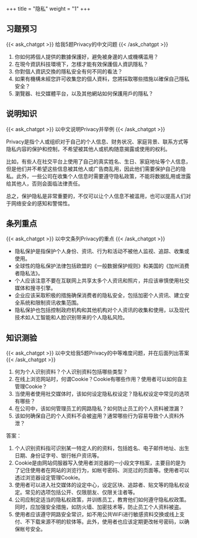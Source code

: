 +++
title = "隐私"
weight = "1"
+++
## 习题预习
{{< ask_chatgpt >}}
给我5题Privacy的中文问题
{{< /ask_chatgpt >}}

1. 你如何將個人提供的數據保護好，避免被身邊的人或機構滥用？
2. 在現今資訊科技環境下，怎樣才能有效保護個人資訊隱私？
3. 你對個人資訊交換的隱私安全有何不同的看法？
4. 如果有機構未經您許可收集您的個人資料，您將採取哪些措施以確保自己隱私安全？
5. 瀏覽器、社交媒體平台，以及其他網站如何保護用戶的隱私？   

## 说明知识
{{< ask_chatgpt >}}
以中文说明Privacy并举例
{{< /ask_chatgpt >}}

Privacy是指个人或组织对于自己的个人信息、财务状况、家庭背景、联系方式等隐私内容的保护和控制，不希望被其他人或机构随意揭露或使用的权利。

比如，有些人在社交平台上使用了自己的真实姓名、生日、家庭地址等个人信息，但是他们并不希望这些信息被其他人或广告商乱用，因此他们需要保护自己的隐私。此外，一些公司在收集个人信息时需要遵守隐私政策，不能将数据乱用或泄露给其他人，否则会面临法律责任。

总之，保护隐私是非常重要的，不仅可以让个人信息不被滥用，也可以提高人们对于网络安全的感知和警惕性。   

## 条列重点
{{< ask_chatgpt >}}
以中文条列Privacy的重点
{{< /ask_chatgpt >}}

- 隐私保护是指保护个人身份、资讯、行为和活动不被他人监视、追踪、收集或使用。
- 全球性的隐私保护法律包括欧盟的《一般数据保护规则》和美国的《加州消费者隐私法》。
- 个人应该注意不要在互联网上共享太多个人资讯和照片，并应该审慎使用社交媒体和搜寻引擎。
- 企业应该采取积极的措施确保消费者的隐私安全，包括加密个人资讯、建立安全系统和限制资讯收集范围。
- 隐私保护也包括控制政府机构和其他机构对个人资讯的收集和使用，以及现代技术如人工智能和人脸识别带来的个人隐私风险。   

## 知识测验
{{< ask_chatgpt >}}
以中文给我5题Privacy的中等难度问题，并在后面列出答案
{{< /ask_chatgpt >}}

1. 何为个人识别资料？个人识别资料包括哪些类型？
2. 在线上浏览网站时，何谓Cookie？Cookie有哪些作用？使用者可以如何自主管理Cookie？
3. 当使用者使用社交媒体时，该如何设定隐私权设定？隐私权设定中常见的选项有哪些？
4. 在公司中，该如何管理员工的网路隐私？如何防止员工的个人资料被泄漏？
5. 该如何确保自己的个人资料不会被盗用？通常哪些行为容易导致个人资料外泄？

答案：
1. 个人识别资料指可识别某一特定人的的资料，包括姓名、电子邮件地址、出生日期、身份证字号、银行帐户资讯等。 
2. Cookie是由网站伺服器写入使用者浏览器的一小段文字档案，主要目的是为了记住使用者在网站的浏览行为，如帐号密码、浏览过的页面等。使用者可以透过浏览器设定管理Cookie。
3. 使用者可以进入社交媒体的设定中心，设定区块、追踪者、贴文等的隐私权设定。常见的选项包括公开、仅限朋友、仅限关注者等。
4. 公司应制定适当的隐私权政策，并训练员工，教育他们如何遵守隐私权政策。同时，应加强安全措施，如防火墙、加密技术等，防止员工个人资料被盗。
5. 使用者应该遵守网路安全常识，如不用公共WiFi进行敏感资料交换或线上支付、不下载来源不明的软体等。此外，使用者也应该定期更改帐号密码，以确保帐号安全。   


